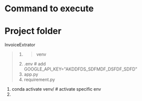 # Command to execute

# Project folder
InvoiceExtrator
>  1. >venv
>  2. .env # add GOOGLE_API_KEY="AKDDFDS_SDFMDF_DSFDF_SDFD"
>  3. app.py
>  4. requirement.py

1. conda activate venv/ # activate specific env
2.
